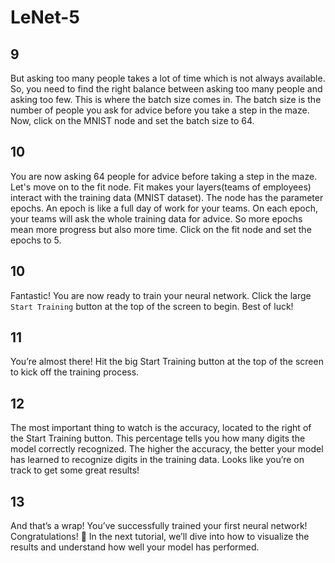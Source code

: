 # LeNet-5

## 9

But asking too many people takes a lot of time which is not always available. So, you need to find the right balance
between asking too many people and asking too few. This is where the batch size comes in. The batch size is the number
of people you ask for advice before you take a step in the maze. Now, click on the MNIST node and set the batch size to 64.

## 10

You are now asking 64 people for advice before taking a step in the maze. Let's move on to the fit node.
Fit makes your layers(teams of employees) interact with the training data (MNIST dataset). The node has the parameter
epochs. An epoch is like a full day of work for your teams. On each epoch, your teams will ask the whole training data
for advice. So more epochs mean more progress but also more time. Click on the fit node and set the epochs to 5.

## 10

Fantastic! You are now ready to train your neural network.
Click the large `Start Training` button at the top of the screen to begin. Best of luck!

## 11

You’re almost there! Hit the big Start Training button at the top of the screen to kick off the training process.

## 12

The most important thing to watch is the accuracy, located to the right of the Start Training button.
This percentage tells you how many digits the model correctly recognized.
The higher the accuracy, the better your model has learned to recognize digits in the training data.
Looks like you’re on track to get some great results!

## 13

And that’s a wrap! You’ve successfully trained your first neural network! Congratulations! 🎉
In the next tutorial, we’ll dive into how to visualize the results
and understand how well your model has performed.
